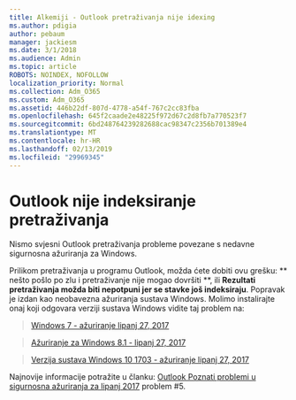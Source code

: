 ```yaml
---
title: Alkemiji - Outlook pretraživanja nije idexing
ms.author: pdigia
author: pebaum
manager: jackiesm
ms.date: 3/1/2018
ms.audience: Admin
ms.topic: article
ROBOTS: NOINDEX, NOFOLLOW
localization_priority: Normal
ms.collection: Adm_O365
ms.custom: Adm_O365
ms.assetid: 446b22df-807d-4778-a54f-767c2cc83fba
ms.openlocfilehash: 645f2caade2e48225f972d67c2d8fb7a770523f7
ms.sourcegitcommit: 6bd248764239282688cac98347c2356b701389e4
ms.translationtype: MT
ms.contentlocale: hr-HR
ms.lasthandoff: 02/13/2019
ms.locfileid: "29969345"
---
```

# <a name="outlook-search-not-indexing"></a>Outlook nije indeksiranje pretraživanja

Nismo svjesni Outlook pretraživanja probleme povezane s nedavne sigurnosna ažuriranja za Windows.
  
Prilikom pretraživanja u programu Outlook, možda ćete dobiti ovu grešku: ** nešto pošlo po zlu i pretraživanje nije mogao dovršiti **, ili **Rezultati pretraživanja možda biti nepotpuni jer se stavke još indeksiraju**. Popravak je izdan kao neobavezna ažuriranja sustava Windows. Molimo instalirajte onaj koji odgovara verziji sustava Windows vidite taj problem na: 
  
> [Windows 7 - ažuriranje lipanj 27, 2017](https://support.microsoft.com/kb/4022168.aspx)
    
> [Ažuriranje za Windows 8.1 - lipanj 27, 2017](https://support.microsoft.com/kb/4022720.aspx)
    
> [Verzija sustava Windows 10 1703 - ažuriranje lipanj 27, 2017](https://support.microsoft.com/kb/4022716.aspx)
    
Najnovije informacije potražite u članku: [Outlook Poznati problemi u sigurnosna ažuriranja za lipanj 2017](https://support.office.com/article/Outlook-known-issues-in-the-June-2017-security-updates-3F6DBFFD-8505-492D-B19F-B3B89369ED9B.aspx) problem #5. 
  

